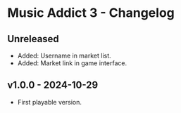 # Music Addict 3 - Changelog




## Unreleased

- Added: Username in market list.
- Added: Market link in game interface.




## v1.0.0 - 2024-10-29

- First playable version.
